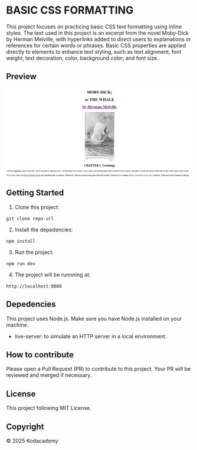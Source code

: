 # BASIC CSS FORMATTING
This project focuses on practicing basic CSS text formatting using inline styles. The text used in this project is an excerpt from the novel Moby-Dick by Herman Melville, with hyperlinks added to direct users to explanations or references for certain words or phrases. Basic CSS properties are applied directly to elements to enhance text styling, such as text alignment, font weight, text decoration, color, background color, and font size.

## Preview
![Preview](/image.png)

## Getting Started
1. Clone this project:
```
git clone repo-url
```

2. Install the depedencies:
```
npm install
```

3. Run the project:
```
npm run dev
```

4. The project will be runnning at:
``` 
http://localhost:8080
```

## Depedencies

This project uses Node.js. Make sure you have Node.js installed on your machine.

- live-server: to simulate an HTTP server in a local environment.

## How to contribute

Please open a Pull Request (PR) to contribute to this project.
Your PR will be reviewed and merged if necessary.

## License

This project following MIT License.

## Copyright
&copy; 2025 Kodacademy